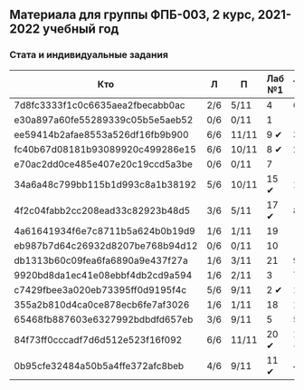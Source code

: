   ## Материала для группы ФПБ-003, 2 курс, 2021-2022 учебный год

### Стата и индивидуальные задания

| Кто    | Л    | П  | Лаб №1 | Лаб №2 | Лаб №3 |
| ------------- |------|-----|-----|-----|-----|
| 7d8fc3333f1c0c6635aea2fbecabb0ac | 2/6 | 5/11 | 4 | 6 | 3 |
| e30a897a60fe55289339c05b5e5aeb52 | 0/6 | 0/11 | 1 | - | - |
| ee59414b2afae8553a526df16fb9b900 | 6/6 | 11/11 | 9 &#10004; | 3 | 4 |
| fc40b67d08181b93089920c499286e15 | 6/6 | 10/11 | 8 &#10004; | 2 &#10004; | 16 |
| e70ac2dd0ce485e407e20c19ccd5a3be | 0/6 | 0/11 | 7 | - | - |
| 34a6a48c799bb115b1d993c8a1b38192 | 5/6 | 10/11 | 15 &#10004; | 1 &#10004; | 8 |
| 4f2c04fabb2cc208ead33c82923b48d5 | 3/6 | 5/11 | 17 &#10004; | 8 | 19 |
| 4a61641934f6e7c8711b5a624b0b19d9 | 1/6 | 1/11 | 19 | - | - |
| eb987b7d64c26932d8207be768b94d12 | 0/6 | 0/11 | 10 | - | - |
| db1313b60c09fea6fa6890a9e437f27a | 1/6 | 3/11 | 21 | 9 | 13 |
| 9920bd8da1ec41e08ebbf4db2cd9a594 | 1/6 | 2/11 | 3 | 7 | 20 |
| c7429fbee3a020eb73395ff0d9195f4c | 5/6 | 9/11 | 2 &#10004; | 10 | 12 |
| 355a2b810d4ca0ce878ecb6fe7af3026 | 1/6 | 1/11 | 18 | 11 | 6 |
| 65468fb887603e6327992bdbdfd657eb | 3/6 | 9/11 | 5 | 5 | 7 |
| 84f73ff0cccadf7d6d512e523f16f092 | 6/6 | 11/11 | 20 &#10004; | 12 &#10004; | ... |
| 0b95cfe32484a50b5a4ffe372afc8beb | 4/6 | 9/11 | 11 &#10004; | 4 | 9 |

